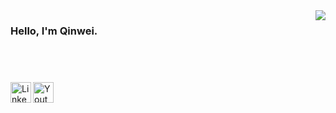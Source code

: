 <img align="right" src="https://github-readme-stats.vercel.app/api?username=lqw1111&show_icons=true&icon_color=4f95f0&text_color=718096&bg_color=ffffff&hide_title=true&count_private=true&include_all_commits=true" />

### Hello, I'm Qinwei. 

<br />

#

[<img align="left" alt="LinkedIn" width="33px" src="https://img.icons8.com/fluent/96/000000/linkedin.png" />][linkedin] 
[<img align="left" alt="Youtube" width="33px" src="https://img.icons8.com/fluent/96/000000/youtube-play.png" />][ytb]

[linkedin]: https://www.linkedin.com/in/qinwei-luo-032650157
[ytb]: https://www.youtube.com/channel/UCBNnkh56FRtccXnr1MmIGQw
